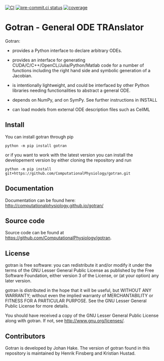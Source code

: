 [![CI](https://github.com/ComputationalPhysiology/gotran/actions/workflows/main.yml/badge.svg)](https://github.com/ComputationalPhysiology/gotran/actions/workflows/main.yml)
[![pre-commit.ci status](https://results.pre-commit.ci/badge/github/ComputationalPhysiology/gotran/main.svg)](https://results.pre-commit.ci/latest/github/ComputationalPhysiology/gotran/main)
[![coverage](https://img.shields.io/endpoint?url=https://gist.githubusercontent.com/finsberg/a7290de789564f03eb6b1ee122fce423/raw/gotran-badge.json)](https://img.shields.io/endpoint?url=https://gist.githubusercontent.com/finsberg/a7290de789564f03eb6b1ee122fce423/raw/gotran-badge.json)

# Gotran - General ODE TRAnslator

Gotran:

- provides a Python interface to declare arbitrary ODEs.

- provides an interface for generating CUDA/C/C++/OpenCL/Julia/Python/Matlab code for a number of functions including the right hand side and symbolic generation of a Jacobian.

- is intentionally lightweight, and could be interfaced by other
  Python libraries needing functionalities to abstract a general
  ODE.

- depends on NumPy, and on SymPy. See further instructions in
  INSTALL

- can load models from external ODE description files such as CellML

## Install

You can install gotran through pip

```
python -m pip install gotran
```

or if you want to work with the latest version you can install the developement version by either cloning the repository and run

```
python -m pip install git+https://github.com/ComputationalPhysiology/gotran.git
```

## Documentation

Documentation can be found here: <http://computationalphysiology.github.io/gotran/>

## Source code

Source code can be found at <https://github.com/ComputationalPhysiology/gotran>.

## License

gotran is free software: you can redistribute it and/or modify it under the terms of the GNU Lesser General Public License as published by the Free Software Foundation, either version 3 of the License, or (at your option) any later version.

gotran is distributed in the hope that it will be useful, but WITHOUT ANY WARRANTY; without even the implied warranty of MERCHANTABILITY or FITNESS FOR A PARTICULAR PURPOSE. See the GNU Lesser General Public License for more details.

You should have received a copy of the GNU Lesser General Public License along with gotran. If not, see <http://www.gnu.org/licenses/>.

## Contributors

Gotran is developed by Johan Hake.
The version of gotran found in this repository is maintained by Henrik Finsberg and Kristian Hustad.
